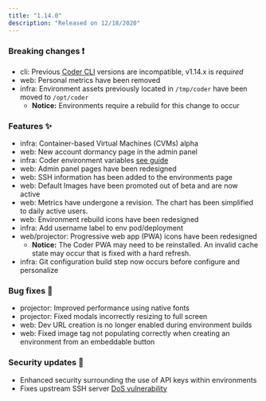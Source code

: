 ```yaml
---
title: "1.14.0"
description: "Released on 12/18/2020"
---
```


### Breaking changes ❗

- cli: Previous [Coder CLI](https://github.com/coder/coder-cli/releases/latest)
  versions are incompatible, v1.14.x is _required_
- web: Personal metrics have been removed
- infra: Environment assets previously located in `/tmp/coder` have been moved
  to `/opt/coder`
  - **Notice:** Environments require a rebuild for this change to occur

### Features ✨

- infra: Container-based Virtual Machines (CVMs) alpha
- web: New account dormancy page in the admin panel
- infra: Coder environment variables
  [see guide](https://coder.com/docs/workspaces/variables)
- web: Admin panel pages have been redesigned
- web: SSH information has been added to the environments page
- web: Default Images have been promoted out of beta and are now active
- web: Metrics have undergone a revision. The chart has been simplified to daily
  active users.
- web: Environment rebuild icons have been redesigned
- infra: Add username label to env pod/deployment
- web/projector: Progressive web app (PWA) icons have been redesigned
  - **Notice:** The Coder PWA may need to be reinstalled. An invalid cache state
    may occur that is fixed with a hard refresh.
- infra: Git configuration build step now occurs before configure and
  personalize

### Bug fixes 🐛

- projector: Improved performance using native fonts
- projector: Fixed modals incorrectly resizing to full screen
- web: Dev URL creation is no longer enabled during environment builds
- web: Fixed image tag not populating correctly when creating an environment
  from an embeddable button

### Security updates 🔐

- Enhanced security surrounding the use of API keys within environments
- Fixes upstream SSH server
  [DoS vulnerability](https://groups.google.com/g/golang-announce/c/CqSxrm7Mpr0/m/BGVPu5DJAgAJ)
